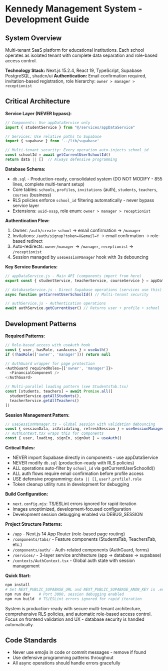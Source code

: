 # Kennedy Management System - Development Guide

## System Overview
Multi-tenant SaaS platform for educational institutions. Each school operates as isolated tenant with complete data separation and role-based access control.

**Technology Stack:** Next.js 15.2.4, React 19, TypeScript, Supabase PostgreSQL, shadcn/ui
**Authentication:** Email confirmation required, invitation-based registration, role hierarchy: `owner > manager > receptionist`

## Critical Architecture

**Service Layer (NEVER bypass):**
```javascript
// Components: Use appDataService only
import { studentService } from "@/services/appDataService"  

// Services: Use relative paths to Supabase
import { supabase } from '../lib/supabase'

// Multi-tenant security: Every operation auto-injects school_id
const schoolId = await getCurrentUserSchoolId()
return data || []  // Always defensive programming
```

**Database Schema:**
- `db.sql` - Production-ready, consolidated system (DO NOT MODIFY - 855 lines, complete multi-tenant setup)
- Core tables: `schools`, `profiles`, `invitations` (auth), `students`, `teachers`, `courses` (business)
- RLS policies enforce `school_id` filtering automatically - never bypass service layer
- Extensions: `uuid-ossp`, role enum: `owner > manager > receptionist`

**Authentication Flow:**
1. Owner: `/auth/create-school` → email confirmation → `/manager`
2. Invitations: `/auth/signup?token=X&email=Y` → email confirmation → role-based redirect  
3. Auto-redirects: `owner/manager` → `/manager`, `receptionist` → `/receptionist`
4. Session managed by `useSessionManager` hook with 3s debouncing

**Key Service Boundaries:**
```typescript
// appDataService.js - Main API (components import from here)
export const { studentService, teacherService, courseService } = appDataService

// databaseService.js - Direct Supabase operations (services use this)
async function getCurrentUserSchoolId() // Multi-tenant security

// authService.js - Authentication operations
await authService.getCurrentUser() // Returns user + profile + school
```

## Development Patterns

**Required Patterns:**
```typescript
// Role-based access with useAuth hook
const { user, hasRole, canAccess } = useAuth()
if (!hasRole(['owner', 'manager'])) return null

// AuthGuard wrapper for page protection
<AuthGuard requiredRoles={['owner', 'manager']}>
  <FinancialComponent />
</AuthGuard>

// Multi-parallel loading pattern (see StudentsTab.tsx)
const [students, teachers] = await Promise.all([
  studentService.getAllStudents(),
  teacherService.getAllTeachers()
])
```

**Session Management Pattern:**
```typescript
// useSessionManager.ts - Global session with validation debouncing
const { sessionData, isValidating, refreshSession } = useSessionManager()
// AuthContext.tsx wraps this for components
const { user, loading, signIn, signOut } = useAuth()
```

**Critical Rules:**
- NEVER import Supabase directly in components - use appDataService
- NEVER modify `db.sql` (production-ready with RLS policies)
- ALL operations auto-filter by `school_id` via getCurrentUserSchoolId()
- ALL auth flows require email confirmation before profile access
- USE defensive programming: `data || []`, `user?.profile?.role`
- Token cleanup utility runs in development for debugging

**Build Configuration:**
- `next.config.mjs`: TS/ESLint errors ignored for rapid iteration
- Images unoptimized, development-focused configuration
- Development session debugging enabled via DEBUG_SESSION

**Project Structure Patterns:**
- `/app` - Next.js 14 App Router (role-based page routing)
- `/components/tabs/` - Feature components (StudentsTab, TeachersTab, etc.)
- `/components/auth/` - Auth-related components (AuthGuard, forms)
- `/services/` - 3-layer service architecture (app → database → supabase)
- `/contexts/AuthContext.tsx` - Global auth state with session management

**Quick Start:**
```powershell
npm install
# Set NEXT_PUBLIC_SUPABASE_URL and NEXT_PUBLIC_SUPABASE_ANON_KEY in .env.local
npm run dev    # Port 3000, session debugging enabled
npm run build  # TS/ESLint errors ignored for rapid iteration
```

System is production-ready with secure multi-tenant architecture, comprehensive RLS policies, and automatic role-based access control. Focus on frontend validation and UX - database security is handled automatically.

## Code Standards
- Never use emojis in code or commit messages - remove if found
- Use defensive programming patterns throughout
- All async operations should handle errors gracefully